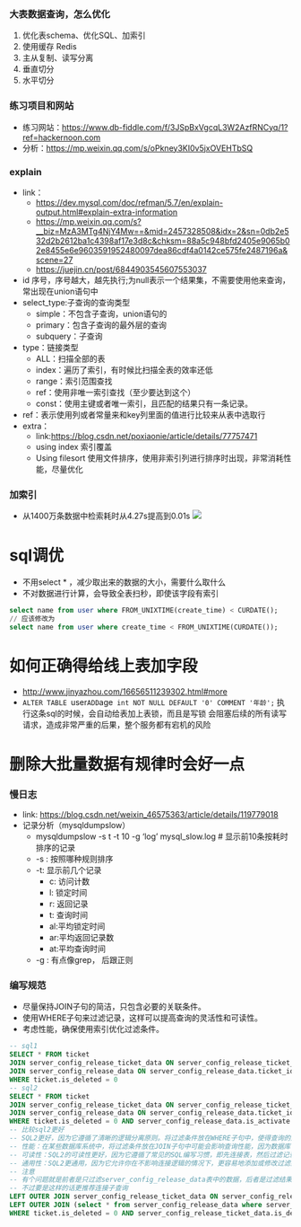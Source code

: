 ### 大表数据查询，怎么优化
1. 优化表schema、优化SQL、加索引
2. 使用缓存 Redis
3. 主从复制、读写分离
4. 垂直切分
5. 水平切分
### 练习项目和网站
- 练习网站：https://www.db-fiddle.com/f/3JSpBxVgcqL3W2AzfRNCyq/1?ref=hackernoon.com
- 分析：https://mp.weixin.qq.com/s/oPkney3KI0v5jxOVEHTbSQ
### explain
- link：
    - https://dev.mysql.com/doc/refman/5.7/en/explain-output.html#explain-extra-information
    - https://mp.weixin.qq.com/s?__biz=MzA3MTg4NjY4Mw==&mid=2457328508&idx=2&sn=0db2e532d2b2612ba1c4398af17e3d8c&chksm=88a5c948bfd2405e9065b02e8455e6e9603591952480097dea86cdf4a0142ce575fe2487196a&scene=27
    - https://juejin.cn/post/6844903545607553037
- id 序号，序号越大，越先执行;为null表示一个结果集，不需要使用他来查询，常出现在union语句中
- select_type:子查询的查询类型
    - simple：不包含子查询，union语句的
    - primary：包含子查询的最外层的查询
    - subquery：子查询
- type：链接类型
    - ALL：扫描全部的表
    - index：遍历了索引，有时候比扫描全表的效率还低
    - range：索引范围查找
    - ref：使用非唯一索引查找（至少要达到这个）
    - const：使用主键或者唯一索引，且匹配的结果只有一条记录。
- ref：表示使用列或者常量来和key列里面的值进行比较来从表中选取行
- extra：
    - link:https://blog.csdn.net/poxiaonie/article/details/77757471
    - using index 索引覆盖
    - Using filesort 使用文件排序，使用非索引列进行排序时出现，非常消耗性能，尽量优化


### 加索引
- 从1400万条数据中检索耗时从4.27s提高到0.01s ![](../../imgs/tunning_add_index_01.png)

# sql调优
- 不用select * ，减少取出来的数据的大小，需要什么取什么
- 不对数据进行计算，会导致全表扫秒，即使该字段有索引
```sql
select name from user where FROM_UNIXTIME(create_time) < CURDATE();
// 应该修改为
select name from user where create_time < FROM_UNIXTIME(CURDATE());
```

# 如何正确得给线上表加字段
- http://www.jinyazhou.com/16656511239302.html#more
- `ALTER TABLE `user` ADD `age` int NOT NULL DEFAULT '0' COMMENT '年龄';` 执行这条sql的时候，会自动给表加上表锁，而且是写锁 会阻塞后续的所有读写请求，造成非常严重的后果，整个服务都有宕机的风险

# 删除大批量数据有规律时会好一点

### 慢日志
- link: https://blog.csdn.net/weixin_46575363/article/details/119779018
- 记录分析（mysqldumpslow）
  - mysqldumpslow -s t -t 10 -g ‘log’ mysql_slow.log # 显示前10条按耗时排序的记录
  - -s : 按照哪种规则排序
  - -t: 显示前几个记录
    - c: 访问计数
    - l: 锁定时间
    - r: 返回记录
    - t: 查询时间
    - al:平均锁定时间
    - ar:平均返回记录数
    - at:平均查询时间
  - -g : 有点像grep， 后跟正则

### 编写规范
- 尽量保持JOIN子句的简洁，只包含必要的关联条件。
- 使用WHERE子句来过滤记录，这样可以提高查询的灵活性和可读性。
- 考虑性能，确保使用索引优化过滤条件。
```sql
-- sql1
SELECT * FROM ticket
JOIN server_config_release_ticket_data ON server_config_release_ticket_data.ticket_id = ticket.id
JOIN server_config_release_data ON server_config_release_data.ticket_id = ticket.id AND server_config_release_data.is_activate = 1
WHERE ticket.is_deleted = 0
-- sql2
SELECT * FROM ticket
JOIN server_config_release_ticket_data ON server_config_release_ticket_data.ticket_id = ticket.id
JOIN server_config_release_data ON server_config_release_data.ticket_id = ticket.id
WHERE ticket.is_deleted = 0 AND server_config_release_data.is_activate = 1
-- 比较sql2更好
-- SQL2更好，因为它遵循了清晰的逻辑分离原则。将过滤条件放在WHERE子句中，使得查询的意图更加明确，易于理解和维护。
-- 性能：在某些数据库系统中，将过滤条件放在JOIN子句中可能会影响查询性能，因为数据库可能无法在连接过程中有效地使用索引。将过滤条件放在WHERE子句中有助于数据库优化器更好地进行查询优化。
-- 可读性：SQL2的可读性更好，因为它遵循了常见的SQL编写习惯，即先连接表，然后过滤记录。
-- 通用性：SQL2更通用，因为它允许你在不影响连接逻辑的情况下，更容易地添加或修改过滤条件。
-- 注意
-- 有个问题就是前者是只过滤server_config_release_data表中的数据，后者是过滤结果中的数据，如果是左连接的话，那么后者可能不会出现server_config_release_data为空的数据
-- 不过要是这样的话更推荐连接子查询
LEFT OUTER JOIN server_config_release_ticket_data ON server_config_release_ticket_data.ticket_id = ticket.id 
LEFT OUTER JOIN (select * from server_config_release_data where server_config_release_data.is_deleted = 0 AND server_config_release_data.is_activate = 1) as server_config_release_data ON server_config_release_data.ticket_id = ticket.id 
WHERE ticket.is_deleted = 0 AND server_config_release_ticket_data.is_deleted = 0
```




